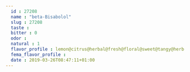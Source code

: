 ```yaml
---
  id : 27208
  name : "beta-Bisabolol"
  slug : 27208
  taste : 
  bitter : 0
  odor : 
  natural : 1
  flavor_profile : lemon@citrus@herbal@fresh@floral@sweet@tangy@herb
  fema_flavor_profile : 
  date : 2019-03-26T08:47:11+01:00
---
```



